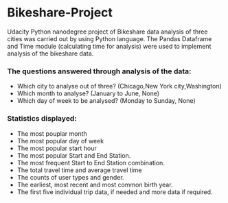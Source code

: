 # Bikeshare-Project

Udacity Python nanodegree project of Bikeshare data analysis of three cities was carried out by using Python language.
The Pandas Dataframe and Time module (calculating time for analysis) were used to implement analysis of the bikeshare data.

### The questions answered through analysis of the data:
+ Which city to analyse out of three? (Chicago,New York city,Washington)
+ Which month to analyse? (January to June, None)
+ Which day of week to be analysed? (Monday to Sunday, None)

### Statistics displayed:
+ The most pouplar month
+ The most popular day of week
+ The most popular start hour
+ The most popular Start and End Station.
+ The most frequent Start to End Station combination.
+ The total travel time and average travel time
+ The counts of user types and gender.
+ The earliest, most recent and most common birth year.
+ The first five individual trip data, if needed and more data if required.
